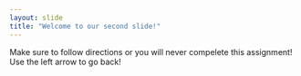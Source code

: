 ```yaml
---
layout: slide
title: "Welcome to our second slide!"
---
```

Make sure to follow directions or you will never compelete this assignment!
Use the left arrow to go back!
